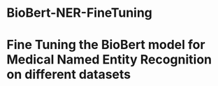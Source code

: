 # BioBert-NER-FineTuning

# Fine Tuning the BioBert model for Medical Named Entity Recognition on different datasets

